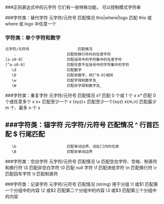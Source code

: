 ###正则表达式中的元字符
	它们有一些特殊功能， 可以控制模式字符串
	
###字符类：替代字符
	   元字符/元符号 						匹配情况
	this|where|logo 			匹配 this 或 where 或 logo 中任意一个

### 字符类：单个字符和数字
	元字符/元符号						 匹配情况
		. 						匹配除换行符外的任意字符
	[a-z0-9] 					匹配括号中的字符集中的任意字符
	[^a-z0-9] 					匹配任意不在括号中的字符集中的字符
	   \d 						匹配数字
	   \D 						匹配非数字，同[^0-9]相同
	   \w 						匹配字母和数字及_
	   \W 						匹配非字母和数字及_

###字符类：重复字符
	元字符/元符号 						匹配情况
	   x? 						匹配 0 个或 1 个 x
	   x* 						匹配 0 个或任意多个 x
	   x+ 						匹配至少一个 x
	  (xyz)+ 					匹配至少一个(xyz)
	  x{m,n} 					匹配最少 m 个、最多 n 个 x

###字符类：锚字符
	元字符/元符号 						匹配情况
	   ^ 						行首匹配
	   $ 						行尾匹配
------------------------------------------------------------------------------------
	   \b 						匹配单词边界，词在[]内时无效
	   \B 						匹配非单词边界
	   
###字符类：空白字符
	元字符/元符号						 匹配情况
	   \s 						匹配空白字符、空格、制表符和换行符
	   \S 						匹配非空白字符
	   \0						匹配 null 字符
	   \f 						匹配进纸字符
	   \n 						匹配换行符
	   \r 						匹配回车字符
	   \t 						匹配制表符
	  

	  
###字符类：记录字符
	元字符/元符号 						匹配情况
	(string) 					        用于分组
	\1 或$1						    匹配第一个分组中的内容
	\2 或$2 						匹配第二个分组中的内容
	\3 或$3 						匹配第三个分组中的内容